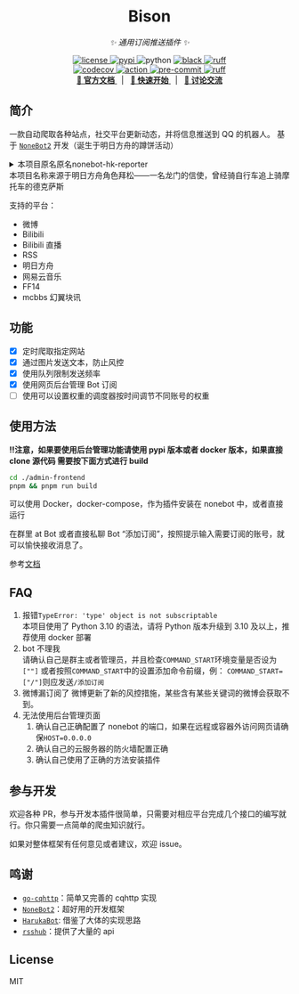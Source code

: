 <div align="center">

# Bison

_✨ 通用订阅推送插件 ✨_

<a href="https://raw.githubusercontent.com/MountainDash/nonebot-bison/main/LICENSE">
    <img src="https://img.shields.io/github/license/MountainDash/nonebot-bison" alt="license">
</a>
<a href="https://pypi.python.org/pypi/nonebot-bison">
    <img src="https://img.shields.io/pypi/v/nonebot-bison?logo=python&logoColor=edb641" alt="pypi">
</a>
<img src="https://img.shields.io/badge/python-3.8+-blue?logo=python&logoColor=edb641" alt="python">
<a href="https://github.com/psf/black">
    <img src="https://img.shields.io/badge/code%20style-black-000000.svg?logo=python&logoColor=edb641" alt="black">
</a>
<a href="https://github.com/astral-sh/ruff">
    <img src="https://img.shields.io/endpoint?url=https://raw.githubusercontent.com/charliermarsh/ruff/main/assets/badge/v2.json" alt="ruff">
</a>
<br />
<a href="https://codecov.io/gh/MountainDash/nonebot-bison">
    <img src="https://codecov.io/gh/MountainDash/nonebot-bison/branch/main/graph/badge.svg?token=QCFIODJOOA" alt="codecov"/>
</a>
<a href="https://github.com/MountainDash/nonebot-bison/actions/workflows/main.yml.yml">
    <img src="https://github.com/MountainDash/nonebot-bison/actions/workflows/main.yml/badge.svg?branch=main&event=push" alt="action"/>
</a>
<a href="https://results.pre-commit.ci/latest/github/MountainDash/nonebot-bison/main">
    <img src="https://results.pre-commit.ci/badge/github/MountainDash/nonebot-bison/main.svg" alt="pre-commit" />
</a>
<a href="https://github.com/MountainDash/nonebot-bison/actions/workflows/ruff.yml">
    <img src="https://github.com/MountainDash/nonebot-bison/actions/workflows/ruff.yml/badge.svg?branch=main&event=push" alt="ruff">
</a>

<br />
<a href="https://nonebot-bison.netlify.app/" target="__blank">
    <strong>📖 官方文档</strong>
  </a>
  &nbsp;&nbsp;|&nbsp;&nbsp;
  <a href="https://nonebot-bison.netlify.app/usage/easy-use.html" target="__blank">
    <strong>🚀 快速开始</strong>
  </a>
  &nbsp;&nbsp;|&nbsp;&nbsp;
  <a href="https://qm.qq.com/cgi-bin/qm/qr?k=pXYMGB_e8b6so3QTqgeV6lkKDtEeYE4f&jump_from=webapi" target="__blank">
    <strong>💬 讨论交流</strong>
  </a>

</div>

## 简介

一款自动爬取各种站点，社交平台更新动态，并将信息推送到 QQ 的机器人。
基于 [`NoneBot2`](https://github.com/nonebot/nonebot2) 开发（诞生于明日方舟的蹲饼活动）

<details>
<summary>本项目原名原名nonebot-hk-reporter</summary>

寓意本 Bot 要做全世界跑的最快的搬运机器人，后因名字过于暴力改名

</details>
本项目名称来源于明日方舟角色拜松——一名龙门的信使，曾经骑自行车追上骑摩托车的德克萨斯

支持的平台：

- 微博
- Bilibili
- Bilibili 直播
- RSS
- 明日方舟
- 网易云音乐
- FF14
- mcbbs 幻翼块讯

## 功能

- [x] 定时爬取指定网站
- [x] 通过图片发送文本，防止风控
- [x] 使用队列限制发送频率
- [x] 使用网页后台管理 Bot 订阅
- [ ] 使用可以设置权重的调度器按时间调节不同账号的权重

## 使用方法

**!!注意，如果要使用后台管理功能请使用 pypi 版本或者 docker 版本，如果直接 clone 源代码
需要按下面方式进行 build**

```bash
cd ./admin-frontend
pnpm && pnpm run build
```

可以使用 Docker，docker-compose，作为插件安装在 nonebot 中，或者直接运行

在群里 at Bot 或者直接私聊 Bot “添加订阅”，按照提示输入需要订阅的账号，就可以愉快接收消息了。

参考[文档](https://nonebot-bison.vercel.app/usage/#%E4%BD%BF%E7%94%A8)

## FAQ

1. 报错`TypeError: 'type' object is not subscriptable`  
   本项目使用了 Python 3.10 的语法，请将 Python 版本升级到 3.10 及以上，推荐使用 docker 部署
2. bot 不理我  
   请确认自己是群主或者管理员，并且检查`COMMAND_START`环境变量是否设为`[""]`
   或者按照`COMMAND_START`中的设置添加命令前缀，例：
   `COMMAND_START=["/"]`则应发送`/添加订阅`
3. 微博漏订阅了
   微博更新了新的风控措施，某些含有某些关键词的微博会获取不到。
4. 无法使用后台管理页面
   1. 确认自己正确配置了 nonebot 的端口，如果在远程或容器外访问网页请确保`HOST=0.0.0.0`
   2. 确认自己的云服务器的防火墙配置正确
   3. 确认自己使用了正确的方法安装插件

## 参与开发

欢迎各种 PR，参与开发本插件很简单，只需要对相应平台完成几个接口的编写就行。你只需要一点简单的爬虫知识就行。

如果对整体框架有任何意见或者建议，欢迎 issue。

## 鸣谢

- [`go-cqhttp`](https://github.com/Mrs4s/go-cqhttp)：简单又完善的 cqhttp 实现
- [`NoneBot2`](https://github.com/nonebot/nonebot2)：超好用的开发框架
- [`HarukaBot`](https://github.com/SK-415/HarukaBot/): 借鉴了大体的实现思路
- [`rsshub`](https://github.com/DIYgod/RSSHub)：提供了大量的 api

## License

MIT
